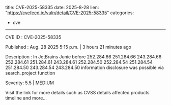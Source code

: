  
title: CVE-2025-58335
date: 2025-8-28
lien: "https://cvefeed.io/vuln/detail/CVE-2025-58335"
categories:
  - cve
---

CVE ID : CVE-2025-58335

Published :  Aug. 28
2025
5:15 p.m. | 3 hours
21 minutes ago

Description : In JetBrains Junie before 252.284.66
251.284.66
243.284.66
252.284.61
251.284.61
243.284.61
252.284.50
252.284.54
251.284.54
251.284.50
243.284.54
243.284.50 information disclosure was possible via search_project function

Severity: 5.5 | MEDIUM

Visit the link for more details
such as CVSS details
affected products
timeline
and more...
